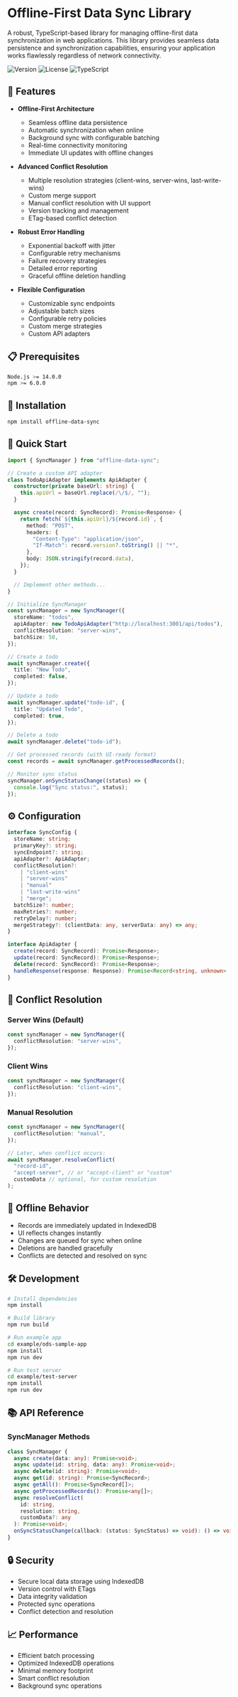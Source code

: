 # Offline-First Data Sync Library

A robust, TypeScript-based library for managing offline-first data synchronization in web applications. This library provides seamless data persistence and synchronization capabilities, ensuring your application works flawlessly regardless of network connectivity.

![Version](https://img.shields.io/badge/version-1.0.0-blue.svg)
![License](https://img.shields.io/badge/license-MIT-green.svg)
![TypeScript](https://img.shields.io/badge/TypeScript-5.6.3-blue.svg)

## 🚀 Features

- **Offline-First Architecture**

  - Seamless offline data persistence
  - Automatic synchronization when online
  - Background sync with configurable batching
  - Real-time connectivity monitoring
  - Immediate UI updates with offline changes

- **Advanced Conflict Resolution**

  - Multiple resolution strategies (client-wins, server-wins, last-write-wins)
  - Custom merge support
  - Manual conflict resolution with UI support
  - Version tracking and management
  - ETag-based conflict detection

- **Robust Error Handling**

  - Exponential backoff with jitter
  - Configurable retry mechanisms
  - Failure recovery strategies
  - Detailed error reporting
  - Graceful offline deletion handling

- **Flexible Configuration**
  - Customizable sync endpoints
  - Adjustable batch sizes
  - Configurable retry policies
  - Custom merge strategies
  - Custom API adapters

## 📋 Prerequisites

```bash
Node.js >= 14.0.0
npm >= 6.0.0
```

## 🔧 Installation

```bash
npm install offline-data-sync
```

## 🚦 Quick Start

```typescript
import { SyncManager } from "offline-data-sync";

// Create a custom API adapter
class TodoApiAdapter implements ApiAdapter {
  constructor(private baseUrl: string) {
    this.apiUrl = baseUrl.replace(/\/$/, "");
  }

  async create(record: SyncRecord): Promise<Response> {
    return fetch(`${this.apiUrl}/${record.id}`, {
      method: "POST",
      headers: {
        "Content-Type": "application/json",
        "If-Match": record.version?.toString() || "*",
      },
      body: JSON.stringify(record.data),
    });
  }

  // Implement other methods...
}

// Initialize SyncManager
const syncManager = new SyncManager({
  storeName: "todos",
  apiAdapter: new TodoApiAdapter("http://localhost:3001/api/todos"),
  conflictResolution: "server-wins",
  batchSize: 50,
});

// Create a todo
await syncManager.create({
  title: "New Todo",
  completed: false,
});

// Update a todo
await syncManager.update("todo-id", {
  title: "Updated Todo",
  completed: true,
});

// Delete a todo
await syncManager.delete("todo-id");

// Get processed records (with UI-ready format)
const records = await syncManager.getProcessedRecords();

// Monitor sync status
syncManager.onSyncStatusChange((status) => {
  console.log("Sync status:", status);
});
```

## ⚙️ Configuration

```typescript
interface SyncConfig {
  storeName: string;
  primaryKey?: string;
  syncEndpoint?: string;
  apiAdapter?: ApiAdapter;
  conflictResolution?:
    | "client-wins"
    | "server-wins"
    | "manual"
    | "last-write-wins"
    | "merge";
  batchSize?: number;
  maxRetries?: number;
  retryDelay?: number;
  mergeStrategy?: (clientData: any, serverData: any) => any;
}

interface ApiAdapter {
  create(record: SyncRecord): Promise<Response>;
  update(record: SyncRecord): Promise<Response>;
  delete(record: SyncRecord): Promise<Response>;
  handleResponse(response: Response): Promise<Record<string, unknown> | null>;
}
```

## 🔄 Conflict Resolution

### Server Wins (Default)

```typescript
const syncManager = new SyncManager({
  conflictResolution: "server-wins",
});
```

### Client Wins

```typescript
const syncManager = new SyncManager({
  conflictResolution: "client-wins",
});
```

### Manual Resolution

```typescript
const syncManager = new SyncManager({
  conflictResolution: "manual",
});

// Later, when conflict occurs:
await syncManager.resolveConflict(
  "record-id",
  "accept-server", // or "accept-client" or "custom"
  customData // optional, for custom resolution
);
```

## 🔌 Offline Behavior

- Records are immediately updated in IndexedDB
- UI reflects changes instantly
- Changes are queued for sync when online
- Deletions are handled gracefully
- Conflicts are detected and resolved on sync

## 🛠 Development

```bash
# Install dependencies
npm install

# Build library
npm run build

# Run example app
cd example/ods-sample-app
npm install
npm run dev

# Run test server
cd example/test-server
npm install
npm run dev
```

## 📚 API Reference

### SyncManager Methods

```typescript
class SyncManager {
  async create(data: any): Promise<void>;
  async update(id: string, data: any): Promise<void>;
  async delete(id: string): Promise<void>;
  async get(id: string): Promise<SyncRecord>;
  async getAll(): Promise<SyncRecord[]>;
  async getProcessedRecords(): Promise<any[]>;
  async resolveConflict(
    id: string,
    resolution: string,
    customData?: any
  ): Promise<void>;
  onSyncStatusChange(callback: (status: SyncStatus) => void): () => void;
}
```

## 🔒 Security

- Secure local data storage using IndexedDB
- Version control with ETags
- Data integrity validation
- Protected sync operations
- Conflict detection and resolution

## 📈 Performance

- Efficient batch processing
- Optimized IndexedDB operations
- Minimal memory footprint
- Smart conflict resolution
- Background sync operations
